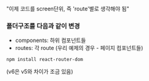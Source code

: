 <br/>"이제 코드를 screen단위, 즉 'route'별로 생각해야 됨"

### 폴더구조를 다음과 같이 변경

- components: 하위 컴포넌트들
- routes: 각 route (우리 예제의 경우 - 페이지 컴포넌트들)

```
npm install react-router-dom
```

(v6은 v5와 차이가 조금 있음)
